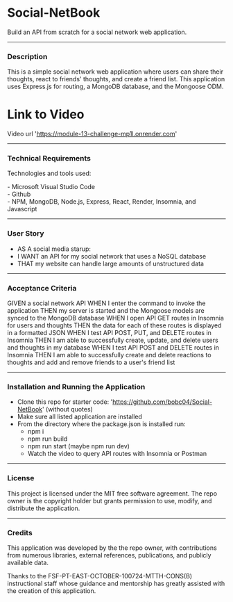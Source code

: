 # Social-NetBook
Build an API from scratch for a social network web application. 

---

### Description
<p>This is a simple social network web application where users can share their thoughts, react to friends' thoughts, and create a friend list. This application uses Express.js for routing, a MongoDB database, and the Mongoose ODM.</p>

# Link to Video
Video url 'https://module-13-challenge-mp1l.onrender.com'

---

### Technical Requirements
Technologies and tools used:
<p>
- Microsoft Visual Studio Code <br/>
- Github <br/>
- NPM, MongoDB, Node.js, Express, React, Render, Insomnia, and Javascript <br/> 


---
### User Story
- AS A social media starup:
- I WANT an API for my social network that uses a NoSQL database
- THAT my website can handle large amounts of unstructured data

---

### Acceptance Criteria
GIVEN a social network API
WHEN I enter the command to invoke the application
THEN my server is started and the Mongoose models are synced to the MongoDB database
WHEN I open API GET routes in Insomnia for users and thoughts
THEN the data for each of these routes is displayed in a formatted JSON
WHEN I test API POST, PUT, and DELETE routes in Insomnia
THEN I am able to successfully create, update, and delete users and thoughts in my database
WHEN I test API POST and DELETE routes in Insomnia
THEN I am able to successfully create and delete reactions to thoughts and add and remove friends to a user's friend list


---

### Installation and Running the Application
- Clone this repo for starter code: 'https://github.com/bobc04/Social-NetBook' (without quotes)
- Make sure all listed application are installed
- From the directory where the package.json is installed run:
  - npm i
  - npm run build
  - npm run start (maybe npm run dev)
  - Watch the video to query API routes with Insomnia or Postman


 

---
### License
<p>
This project is licensed under the MIT free software agreement. The repo owner is the copyright holder but grants permission to use, modify, and distribute the application.
</p>

---

### Credits
<p>
This application was developed by the the repo owner, with contributions from numerous libraries, external references, publications, and publicly available data.
</p>

<p>
Thanks to the FSF-PT-EAST-OCTOBER-100724-MTTH-CONS(B) instructional staff whose guidance and mentorship has greatly assisted with the creation of this application.
</p>
